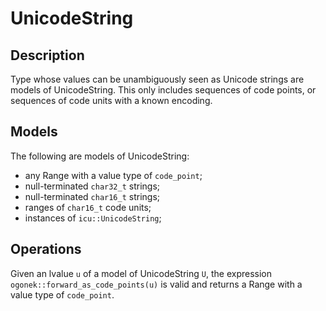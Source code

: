 # UnicodeString

## Description

Type whose values can be unambiguously seen as Unicode strings are models of
UnicodeString. This only includes sequences of code points, or sequences of code
units with a known encoding.

## Models

The following are models of UnicodeString:

 - any Range with a value type of `code_point`;
 - null-terminated `char32_t` strings;
 - null-terminated `char16_t` strings;
 - ranges of `char16_t` code units;
 - instances of `icu::UnicodeString`;

## Operations

Given an lvalue `u` of a model of UnicodeString `U`, the expression
`ogonek::forward_as_code_points(u)` is valid and returns a Range with a value
type of `code_point`.

